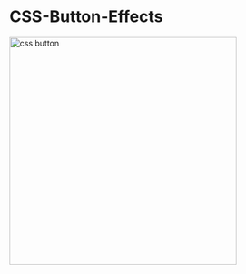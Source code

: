 # CSS-Button-Effects
<img align="center" alt="css button" width="400" src="https://user-images.githubusercontent.com/73662865/128491225-b709103c-cb11-442a-874d-090ed7a91f64.mp4">
